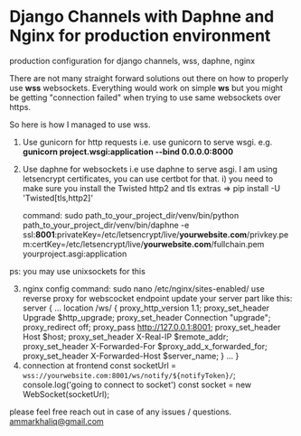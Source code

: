 # Django Channels with Daphne and Nginx for production environment
production configuration for django channels, wss, daphne, nginx


There are not many straight forward solutions out there on how to properly use **wss** websockets. 
Everything would work on simple **ws** but you might be getting "connection failed" when trying to use same websockets over https. 

So here is how I managed to use wss.

1. Use gunicorn for http requests i.e. use gunicorn to serve wsgi.
e.g. **gunicorn project.wsgi:application --bind 0.0.0.0:8000**

2. Use daphne for websockets i.e use daphne to serve asgi. I am using letsencrypt certificates, you can use certbot for that.
    i) you need to make sure you install the Twisted http2 and tls extras  => pip install -U 'Twisted[tls,http2]'
   
    command: 
   sudo path_to_your_project_dir/venv/bin/python path_to_your_project_dir/venv/bin/daphne -e  ssl:**8001**:privateKey=/etc/letsencrypt/live/**yourwebsite.com**/privkey.pem:certKey=/etc/letsencrypt/live/**yourwebsite.com**/fullchain.pem yourproject.asgi:application

  ps: you may use unixsockets for this
  
3. nginx config
   command: sudo nano /etc/nginx/sites-enabled/<default or yourwebsite.com>
   use reverse proxy for webscocket endpoint
   update your server part like this: 
   server {
     ...
     location /ws/ {
          proxy_http_version 1.1;
          proxy_set_header Upgrade $http_upgrade;
          proxy_set_header Connection "upgrade";
          proxy_redirect off;
          proxy_pass http://127.0.0.1:8001;
          proxy_set_header Host $host;
          proxy_set_header X-Real-IP $remote_addr;
          proxy_set_header X-Forwarded-For $proxy_add_x_forwarded_for;
          proxy_set_header X-Forwarded-Host $server_name;
     } 
     ...
   }
4. connection at frontend
  const socketUrl = `wss://yourwebsite.com:8001/ws/notify/${notifyToken}/`;
  console.log('going to connect to socket')
  const socket = new WebSocket(socketUrl);


  
please feel free reach out in case of any issues / questions. 
ammarkhaliq@gmail.com

